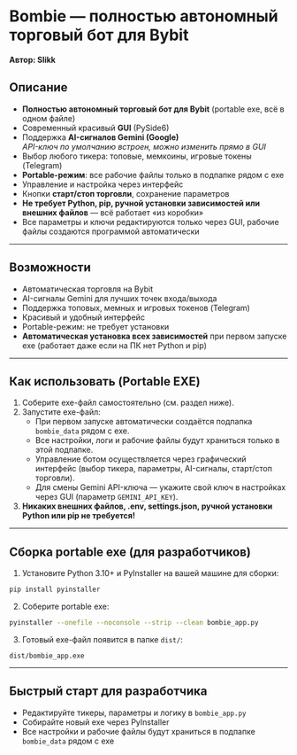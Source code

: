 # Bombie — полностью автономный торговый бот для Bybit

**Автор: Slikk**

## Описание

- **Полностью автономный торговый бот для Bybit** (portable exe, всё в одном файле)
- Современный красивый **GUI** (PySide6)
- Поддержка **AI-сигналов Gemini (Google)**  
  _API-ключ по умолчанию встроен, можно изменить прямо в GUI_
- Выбор любого тикера: топовые, мемкоины, игровые токены (Telegram)
- **Portable-режим**: все рабочие файлы только в подпапке рядом с exe
- Управление и настройка через интерфейс
- Кнопки **старт/стоп торговли**, сохранение параметров
- **Не требует Python, pip, ручной установки зависимостей или внешних файлов** — всё работает «из коробки»
- Все параметры и ключи редактируются только через GUI, рабочие файлы создаются программой автоматически

---

## Возможности

- Автоматическая торговля на Bybit
- AI-сигналы Gemini для лучших точек входа/выхода
- Поддержка топовых, мемных и игровых токенов (Telegram)
- Красивый и удобный интерфейс
- Portable-режим: не требует установки
- **Автоматическая установка всех зависимостей** при первом запуске exe (работает даже если на ПК нет Python и pip)

---

## Как использовать (Portable EXE)

1. Соберите exe-файл самостоятельно (см. раздел ниже).
2. Запустите exe-файл:
   - При первом запуске автоматически создаётся подпапка `bombie_data` рядом с exe.
   - Все настройки, логи и рабочие файлы будут храниться только в этой подпапке.
   - Управление ботом осуществляется через графический интерфейс (выбор тикера, параметры, AI-сигналы, старт/стоп торговли).
   - Для смены Gemini API-ключа — укажите свой ключ в настройках через GUI (параметр `GEMINI_API_KEY`).
3. **Никаких внешних файлов, .env, settings.json, ручной установки Python или pip не требуется!**

---

## Сборка portable exe (для разработчиков)

1. Установите Python 3.10+ и PyInstaller на вашей машине для сборки:

```sh
pip install pyinstaller
```

2. Соберите portable exe:

```sh
pyinstaller --onefile --noconsole --strip --clean bombie_app.py
```

3. Готовый exe-файл появится в папке `dist/`:

```
dist/bombie_app.exe
```

---

## Быстрый старт для разработчика

- Редактируйте тикеры, параметры и логику в `bombie_app.py`
- Собирайте новый exe через PyInstaller
- Все настройки и рабочие файлы будут храниться в подпапке `bombie_data` рядом с exe 